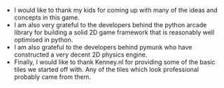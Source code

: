 - I would like to thank my kids for coming up with many of the ideas and concepts in this game. 
- I am also very grateful to the developers behind the python arcade library for building a solid 2D game framework that is reasonably well optimised in python.
- I am also grateful to the developers behind pymunk who have constructed a very decent 2D physics engine. 
- Finally, I would like to thank Kenney.nl for providing some of the basic tiles we started off with. Any of the tiles which look professional probably came from them.